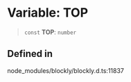 # Variable: TOP

> `const` **TOP**: `number`

## Defined in

node_modules/blockly/blockly.d.ts:11837
